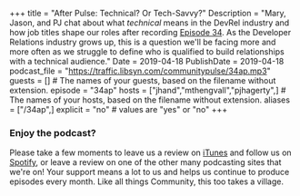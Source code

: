 +++
title = "After Pulse: Technical? Or Tech-Savvy?"
Description = "Mary, Jason, and PJ chat about what _technical_ means in the DevRel industry and how job titles shape our roles after recording [Episode 34](https://communitypulse.io/34-technical-tech-savvy/). As the Developer Relations industry grows up, this is a question we'll be facing more and more often as we struggle to define who is qualified to build relationships with a technical audience."
Date = 2019-04-18
PublishDate = 2019-04-18
podcast_file = "https://traffic.libsyn.com/communitypulse/34ap.mp3"
guests = [] # The names of your guests, based on the filename without extension.
episode = "34ap"
hosts = ["jhand","mthengvall","pjhagerty",] # The names of your hosts, based on the filename without extension.
aliases = ["/34ap",]
explicit = "no" # values are "yes" or "no"
+++
### Enjoy the podcast?
Please take a few moments to leave us a review on [iTunes](https://itunes.apple.com/us/podcast/community-pulse/id1218368182?mt=2) and follow us on [Spotify](https://open.spotify.com/show/3I7g5WfMSgpWu38zZMjet?si=565TMb81SaWwrJYbAIeOxQ), or leave a review on one of the other many podcasting sites that we're on! Your support means a lot to us and helps us continue to produce episodes every month. Like all things Community, this too takes a village.
